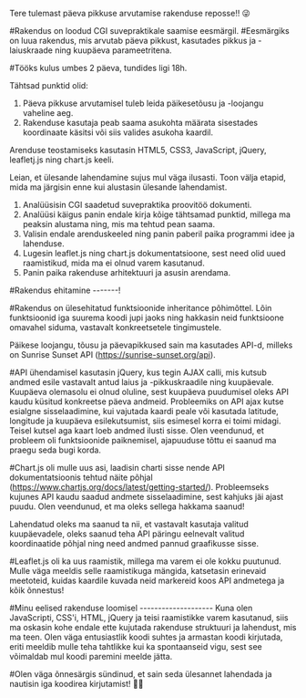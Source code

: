 Tere tulemast päeva pikkuse arvutamise rakenduse reposse!! 😜

#Rakendus on loodud CGI suvepraktikale saamise eesmärgil.
#Eesmärgiks on luua rakendus, mis arvutab päeva pikkust, kasutades pikkus ja -laiuskraade ning kuupäeva parameetritena.

#Tööks kulus umbes 2 päeva, tundides ligi 18h.

Tähtsad punktid olid:

1. Päeva pikkuse arvutamisel tuleb leida päikesetõusu ja -loojangu vaheline aeg.
2. Rakenduse kasutaja peab saama asukohta määrata sisestades koordinaate käsitsi või siis valides asukoha kaardil.

Arenduse teostamiseks kasutasin HTML5, CSS3, JavaScript, jQuery, leafletj.js ning chart.js keeli.

Leian, et ülesande lahendamine sujus mul väga ilusasti. Toon välja etapid, mida ma järgisin enne kui alustasin ülesande lahendamist.

1. Analüüsisin CGI saadetud suvepraktika proovitöö dokumenti.
2. Analüüsi käigus panin endale kirja kõige tähtsamad punktid, millega ma peaksin alustama ning, mis ma tehtud pean saama.
3. Valisin endale arenduskeeled ning panin paberil paika programmi idee ja lahenduse.
4. Lugesin leaflet.js ning chart.js dokumentatsioone, sest need olid uued raamistikud, mida ma ei olnud varem kasutanud.
5. Panin paika rakenduse arhitektuuri ja asusin arendama.

#Rakendus ehitamine -------!

#Rakendus on ülesehitatud funktsioonide inheritance põhimõttel. Lõin funktsioonid iga suurema koodi jupi jaoks ning hakkasin neid funktsioone omavahel siduma, vastavalt konkreetsetele tingimustele.

Päikese loojangu, tõusu ja päevapikkused sain ma kasutades API-d, milleks on Sunrise Sunset API (https://sunrise-sunset.org/api).

#API ühendamisel kasutasin jQuery, kus tegin AJAX calli, mis kutsub andmed esile vastavalt antud laius ja -pikkuskraadile ning kuupäevale. Kuupäeva olemasolu ei olnud oluline, sest kuupäeva puudumisel oleks API kaudu küsitud konkreetse päeva andmeid. Probleemiks on API ajax kutse esialgne sisselaadimine, kui vajutada kaardi peale või kasutada latitude, longitude ja kuupäeva esilekutsumist, siis esimesel korra ei toimi midagi. Teisel kutsel aga kaart loeb andmed ilusti sisse.
Olen veendunud, et probleem oli funktsioonide paiknemisel, ajapuuduse tõttu ei saanud ma praegu seda bugi korda.

#Chart.js oli mulle uus asi, laadisin charti sisse nende API dokumentatsioonis tehtud näite põhjal (https://www.chartjs.org/docs/latest/getting-started/). Probleemseks kujunes API kaudu saadud andmete sisselaadimine, sest kahjuks jäi ajast puudu. Olen veendunud, et ma oleks sellega hakkama saanud!

Lahendatud oleks ma saanud ta nii, et vastavalt kasutaja valitud kuupäevadele, oleks saanud teha API päringu eelnevalt valitud koordinaatide põhjal ning need andmed pannud graafikusse sisse.

#Leaflet.js oli ka uus raamistik, millega ma varem ei ole kokku puutunud. Mulle väga meeldis selle raamistikuga mängida, katsetasin erinevaid meetoteid, kuidas kaardile kuvada neid markereid koos API andmetega ja kõik õnnestus!

#Minu eelised rakenduse loomisel --------------------
Kuna olen JavaScripti, CSS'i, HTML, jQuery ja teisi raamistikke varem kasutanud, siis ma oskasin kohe endale ette kujutada rakenduse struktuuri ja lahendust, mis ma teen. Olen väga entusiastlik koodi suhtes ja armastan koodi kirjutada, eriti meeldib mulle teha tahtlikke kui ka spontaanseid vigu, sest see võimaldab mul koodi paremini meelde jätta.

#Olen väga õnnesärgis sündinud, et sain seda ülesannet lahendada ja nautisin iga koodirea kirjutamist! 🎉🎉

